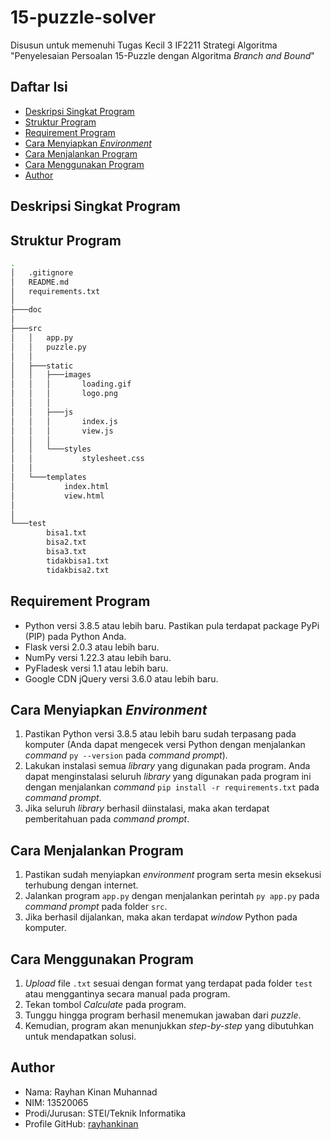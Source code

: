 # 15-puzzle-solver
Disusun untuk memenuhi Tugas Kecil 3 IF2211 Strategi Algoritma "Penyelesaian Persoalan 15-Puzzle dengan Algoritma *Branch and Bound*"

## Daftar Isi
* [Deskripsi Singkat Program](#deskripsi-singkat-program)
* [Struktur Program](#struktur-program)
* [Requirement Program](#requirement-program)
* [Cara Menyiapkan *Environment*](#cara-menyiapkan-environment)
* [Cara Menjalankan Program](#cara-menjalankan-program)
* [Cara Menggunakan Program](#cara-menggunakan-program)
* [Author](#author)

## Deskripsi Singkat Program

## Struktur Program
```bash
.
│   .gitignore
│   README.md
│   requirements.txt
│   
├───doc
│   
├───src
│   │   app.py
│   │   puzzle.py
│   │   
│   ├───static
│   │   ├───images
│   │   │       loading.gif
│   │   │       logo.png
│   │   │       
│   │   ├───js
│   │   │       index.js
│   │   │       view.js
│   │   │       
│   │   └───styles
│   │           stylesheet.css
│   │           
│   └───templates
│           index.html
│           view.html
│
│           
└───test
        bisa1.txt
        bisa2.txt
        bisa3.txt
        tidakbisa1.txt
        tidakbisa2.txt
```

## Requirement Program
* Python versi 3.8.5 atau lebih baru. Pastikan pula terdapat package PyPi (PIP) pada Python Anda.
* Flask versi 2.0.3 atau lebih baru.
* NumPy versi 1.22.3 atau lebih baru.
* PyFladesk versi 1.1 atau lebih baru.
* Google CDN jQuery versi 3.6.0 atau lebih baru.

## Cara Menyiapkan *Environment*
1. Pastikan Python versi 3.8.5 atau lebih baru sudah terpasang pada komputer (Anda dapat mengecek versi Python dengan menjalankan *command* `py --version` pada *command prompt*).
2. Lakukan instalasi semua *library* yang digunakan pada program. Anda dapat menginstalasi seluruh *library* yang digunakan pada program ini dengan menjalankan *command* `pip install -r requirements.txt` pada *command prompt*.
3. Jika seluruh *library* berhasil diinstalasi, maka akan terdapat pemberitahuan pada *command prompt*.

## Cara Menjalankan Program
1. Pastikan sudah menyiapkan *environment* program serta mesin eksekusi terhubung dengan internet.
2. Jalankan program `app.py` dengan menjalankan perintah `py app.py` pada *command prompt* pada folder `src`.
3. Jika berhasil dijalankan, maka akan terdapat *window* Python pada komputer.

## Cara Menggunakan Program
1. *Upload* file `.txt` sesuai dengan format yang terdapat pada folder `test` atau menggantinya secara manual pada program.
2. Tekan tombol *Calculate* pada program.
3. Tunggu hingga program berhasil menemukan jawaban dari *puzzle*.
4. Kemudian, program akan menunjukkan *step-by-step* yang dibutuhkan untuk mendapatkan solusi.

## Author
* Nama: Rayhan Kinan Muhannad
* NIM: 13520065
* Prodi/Jurusan: STEI/Teknik Informatika
* Profile GitHub: [rayhankinan](https://github.com/rayhankinan)